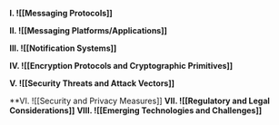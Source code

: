 **I. ![[Messaging Protocols]]**

**II. ![[Messaging Platforms/Applications]]**

**III. ![[Notification Systems]]**


**IV. ![[Encryption Protocols and Cryptographic Primitives]]**

**V. ![[Security Threats and Attack Vectors]]**


**VI. ![[Security and Privacy Measures]] 
**VII. ![[Regulatory and Legal Considerations]]**
**VIII. ![[Emerging Technologies and Challenges]]**
